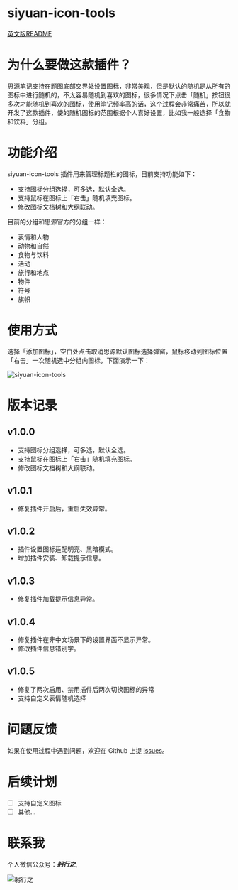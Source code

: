 # siyuan-icon-tools

[英文版README](./README.md)


# 为什么要做这款插件？


思源笔记支持在题图底部交界处设置图标，非常美观，但是默认的随机是从所有的图标中进行随机的，不太容易随机到喜欢的图标，很多情况下点击「随机」按钮很多次才能随机到喜欢的图标，使用笔记频率高的话，这个过程会非常痛苦，所以就开发了这款插件，使的随机图标的范围根据个人喜好设置，比如我一般选择「食物和饮料」分组。

# 功能介绍

siyuan-icon-tools 插件用来管理标题栏的图标，目前支持功能如下：
- 支持图标分组选择，可多选，默认全选。
- 支持鼠标在图标上「右击」随机填充图标。
- 修改图标文档树和大纲联动。

目前的分组和思源官方的分组一样：
- 表情和人物
- 动物和自然
- 食物与饮料
- 活动
- 旅行和地点
- 物件
- 符号
- 旗帜

# 使用方式

选择「添加图标」，空白处点击取消思源默认图标选择弹窗，鼠标移动到图标位置「右击」一次随机选中分组内图标，下面演示一下：

![siyuan-icon-tools](https://note.youdao.com/yws/public/resource/c44ec5cb300d316b051daa81a0214d67/xmlnote/WEBRESOURCEcdd196533a67f8fe7f21b27894a22c7b/133383)


# 版本记录

## v1.0.0

- 支持图标分组选择，可多选，默认全选。
- 支持鼠标在图标上「右击」随机填充图标。
- 修改图标文档树和大纲联动。

## v1.0.1

- 修复插件开启后，重启失效异常。

## v1.0.2

- 插件设置图标适配明亮、黑暗模式。
- 增加插件安装、卸载提示信息。

## v1.0.3

- 修复插件加载提示信息异常。

## v1.0.4

- 修复插件在非中文场景下的设置界面不显示异常。
- 修改插件信息错别字。

## v1.0.5

- 修复了两次启用、禁用插件后两次切换图标的异常
- 支持自定义表情随机选择

# 问题反馈

如果在使用过程中遇到问题，欢迎在 Github 上提 [issues](https://github.com/jzmanu/siyuan-title-icon-manager/issues)。

# 后续计划

- [ ] 支持自定义图标
- [ ] 其他...

# 联系我

个人微信公众号：***躬行之***,

![躬行之](https://note.youdao.com/yws/public/resource/c44ec5cb300d316b051daa81a0214d67/xmlnote/WEBRESOURCE2a2853abaea4762043b5aa6d951385d4/133373)




